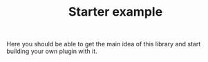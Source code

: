 <div align="center">
  <h1>Starter example </h1>
</div>

<br />

Here you should be able to get the main idea of this library and start building your own plugin with
it.
